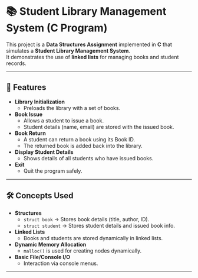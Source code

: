 # 📚 Student Library Management System (C Program)

This project is a **Data Structures Assignment** implemented in **C** that simulates a **Student Library Management System**.  
It demonstrates the use of **linked lists** for managing books and student records.

---

## 📌 Features

- **Library Initialization**
  - Preloads the library with a set of books.
- **Book Issue**
  - Allows a student to issue a book.
  - Student details (name, email) are stored with the issued book.
- **Book Return**
  - A student can return a book using its Book ID.
  - The returned book is added back into the library.
- **Display Student Details**
  - Shows details of all students who have issued books.
- **Exit**
  - Quit the program safely.

---

## 🛠️ Concepts Used

- **Structures**
  - `struct book` → Stores book details (title, author, ID).
  - `struct student` → Stores student details and issued book info.
- **Linked Lists**
  - Books and students are stored dynamically in linked lists.
- **Dynamic Memory Allocation**
  - `malloc()` is used for creating nodes dynamically.
- **Basic File/Console I/O**
  - Interaction via console menus.

---


